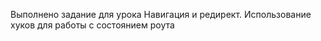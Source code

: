 Выполнено задание для урока Навигация и редирект. Использование хуков для работы с состоянием роута
